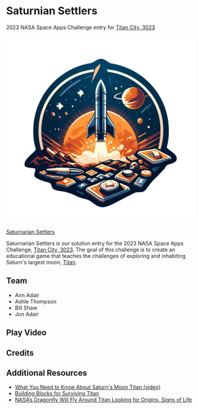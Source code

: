 # Saturnian Settlers
2023 NASA Space Apps Challenge entry for [Titan City, 3023](https://www.spaceappschallenge.org/2023/challenges/titan-city-3023/)

![Logo](logo-cutout.png)

[Saturnarian Settlers](https://www.spaceappschallenge.org/2023/find-a-team/saturnian-settlers/)

Saturnarian Settlers is our solution entry for the 2023 NASA Space Apps Challenge, [Titan City, 3023](https://www.spaceappschallenge.org/2023/challenges/titan-city-3023/). The goal of this challenge is to create an educational game that teaches the challenges of exploring and inhabiting Saturn's largest moon, [Titan](https://science.nasa.gov/saturn/moons/titan/facts/).

## 

## Team
* Ann Adair
* Ashle Thompson
* Bill Shaw
* Jon Adair

## Play Video

## Credits

## Additional Resources
* [What You Need to Know About Saturn's Moon Titan (video) ](https://www.youtube.com/watch?v=lr4r70DWShk)
* [Building Blocks for Surviving Titan](https://svs.gsfc.nasa.gov/12736x)
* [NASA’s Dragonfly Will Fly Around Titan Looking for Origins, Signs of Life](https://www.nasa.gov/news-release/nasas-dragonfly-will-fly-around-titan-looking-for-origins-signs-of-life/)
